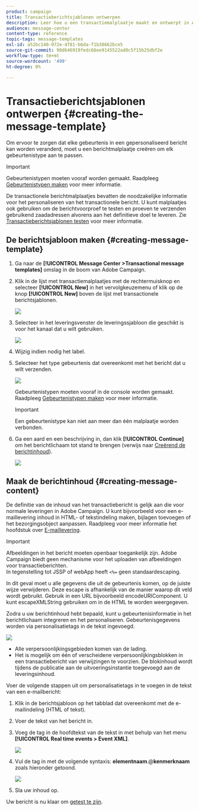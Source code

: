 ```yaml
---
product: campaign
title: Transactieberichtsjablonen ontwerpen
description: Leer hoe u een transactiemalplaatje maakt en ontwerpt in Adobe Campaign Classic.
audience: message-center
content-type: reference
topic-tags: message-templates
exl-id: a52bc140-072e-4f81-b6da-f1b38662bce5
source-git-commit: 98d646919fedc66ee9145522ad0c5f15b25dbf2e
workflow-type: tm+mt
source-wordcount: '499'
ht-degree: 0%

---
```


# Transactieberichtsjablonen ontwerpen {#creating-the-message-template}

Om ervoor te zorgen dat elke gebeurtenis in een gepersonaliseerd bericht kan worden veranderd, moet u een berichtmalplaatje creëren om elk gebeurtenistype aan te passen.

>[!IMPORTANT]
>
>Gebeurtenistypen moeten vooraf worden gemaakt. Raadpleeg [Gebeurtenistypen maken](../../message-center/using/creating-event-types.md) voor meer informatie.

De transactionele berichtmalplaatjes bevatten de noodzakelijke informatie voor het personaliseren van het transactionele bericht. U kunt malplaatjes ook gebruiken om de berichtvoorproef te testen en proeven te verzenden gebruikend zaadadressen alvorens aan het definitieve doel te leveren. Zie [Transactieberichtsjablonen testen](../../message-center/using/testing-message-templates.md) voor meer informatie.

## De berichtsjabloon maken {#creating-message-template}

1. Ga naar de **[!UICONTROL Message Center >Transactional message templates]** omslag in de boom van Adobe Campaign.

1. Klik in de lijst met transactiemalplaatjes met de rechtermuisknop en selecteer **[!UICONTROL New]** in het vervolgkeuzemenu of klik op de knop **[!UICONTROL New]** boven de lijst met transactionele berichtsjablonen.

   ![](assets/messagecenter_create_model_001.png)

1. Selecteer in het leveringsvenster de leveringssjabloon die geschikt is voor het kanaal dat u wilt gebruiken.

   ![](assets/messagecenter_create_model_002.png)

1. Wijzig indien nodig het label.

1. Selecteer het type gebeurtenis dat overeenkomt met het bericht dat u wilt verzenden.

   ![](assets/messagecenter_create_model_003.png)

   Gebeurtenistypen moeten vooraf in de console worden gemaakt. Raadpleeg [Gebeurtenistypen maken](../../message-center/using/creating-event-types.md) voor meer informatie.

   >[!IMPORTANT]
   >
   >Een gebeurtenistype kan niet aan meer dan één malplaatje worden verbonden.

1. Ga een aard en een beschrijving in, dan klik **[!UICONTROL Continue]** om het berichtlichaam tot stand te brengen (verwijs naar [Creërend de berichtinhoud](#creating-message-content)).

   ![](assets/messagecenter_create_model_004.png)

## Maak de berichtinhoud {#creating-message-content}

De definitie van de inhoud van het transactiebericht is gelijk aan die voor normale leveringen in Adobe Campaign. U kunt bijvoorbeeld voor een e-maillevering inhoud in HTML- of tekstindeling maken, bijlagen toevoegen of het bezorgingsobject aanpassen. Raadpleeg voor meer informatie het hoofdstuk over [E-maillevering](../../delivery/using/about-email-channel.md).

>[!IMPORTANT]
>
>Afbeeldingen in het bericht moeten openbaar toegankelijk zijn. Adobe Campaign biedt geen mechanisme voor het uploaden van afbeeldingen voor transactieberichten.\
>In tegenstelling tot JSSP of webApp heeft `<%=` geen standaardescaping.
>
>In dit geval moet u alle gegevens die uit de gebeurtenis komen, op de juiste wijze verwijderen. Deze escape is afhankelijk van de manier waarop dit veld wordt gebruikt. Gebruik in een URL bijvoorbeeld encodeURIComponent. U kunt escapeXMLString gebruiken om in de HTML te worden weergegeven.

Zodra u uw berichtinhoud hebt bepaald, kunt u gebeurtenisinformatie in het berichtlichaam integreren en het personaliseren. Gebeurtenisgegevens worden via personalisatietags in de tekst ingevoegd.

![](assets/messagecenter_create_content_001.png)

* Alle verpersoonlijkingsgebieden komen van de lading.
* Het is mogelijk om één of verscheidene verpersoonlijkingsblokken in een transactiebericht van verwijzingen te voorzien. De blokinhoud wordt tijdens de publicatie aan de uitvoeringsinstantie toegevoegd aan de leveringsinhoud.

Voer de volgende stappen uit om personalisatietags in te voegen in de tekst van een e-mailbericht:

1. Klik in de berichtsjabloon op het tabblad dat overeenkomt met de e-mailindeling (HTML of tekst).

1. Voer de tekst van het bericht in.

1. Voeg de tag in de hoofdtekst van de tekst in met behulp van het menu **[!UICONTROL Real time events > Event XML]**.

   ![](assets/messagecenter_create_custo_002.png)

1. Vul de tag in met de volgende syntaxis: **elementnaam**.@**kenmerknaam** zoals hieronder getoond.

   ![](assets/messagecenter_create_custo_003.png)

1. Sla uw inhoud op.

Uw bericht is nu klaar om [getest te zijn](../../message-center/using/testing-message-templates.md).
